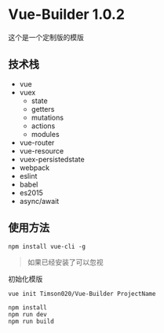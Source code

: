# Vue-Builder 1.0.2

这个是一个定制版的模版

## 技术栈
- vue
- vuex
	- state
	- getters
	- mutations
	- actions
	- modules
- vue-router
- vue-resource
- vuex-persistedstate
- webpack
- eslint
- babel
- es2015
- async/await

## 使用方法

```
npm install vue-cli -g
```
>如果已经安装了可以忽视

初始化模版
```
vue init Timson020/Vue-Builder ProjectName
```

```
npm install
npm run dev
npm run build
```

